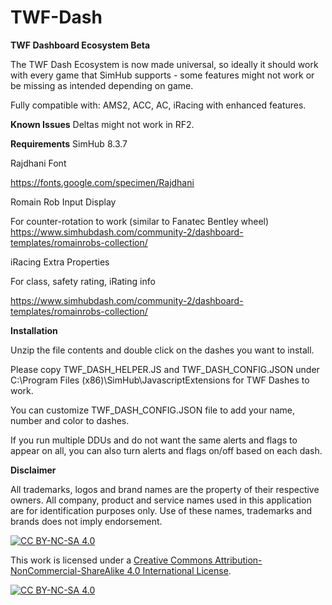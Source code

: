 # TWF-Dash
**TWF Dashboard Ecosystem Beta**

The TWF Dash Ecosystem is now made universal, so ideally it should work with every game that SimHub supports - some features might not work or be missing as intended depending on game.

Fully compatible with: AMS2, ACC, AC, iRacing with enhanced features.

**Known Issues**
Deltas might not work in RF2.

**Requirements**
SimHub 8.3.7

Rajdhani Font

https://fonts.google.com/specimen/Rajdhani

Romain Rob Input Display

For counter-rotation to work (similar to Fanatec Bentley wheel)\
https://www.simhubdash.com/community-2/dashboard-templates/romainrobs-collection/

iRacing Extra Properties

For class, safety rating, iRating info

https://www.simhubdash.com/community-2/dashboard-templates/romainrobs-collection/

**Installation**

Unzip the file contents and double click on the dashes you want to install.


Please copy TWF_DASH_HELPER.JS and TWF_DASH_CONFIG.JSON under C:\Program Files (x86)\SimHub\JavascriptExtensions for TWF Dashes to work.


You can customize TWF_DASH_CONFIG.JSON file to add your name, number and color to dashes.


If you run multiple DDUs and do not want the same alerts and flags to appear on all, you can also turn alerts and flags on/off based on each dash.


**Disclaimer**

All trademarks, logos and brand names are the property of their respective owners. All company, product and service names used in this application are for identification purposes only. Use of these names, trademarks and brands does not imply endorsement.

[![CC BY-NC-SA 4.0][cc-by-nc-sa-shield]][cc-by-nc-sa]

This work is licensed under a
[Creative Commons Attribution-NonCommercial-ShareAlike 4.0 International License][cc-by-nc-sa].

[![CC BY-NC-SA 4.0][cc-by-nc-sa-image]][cc-by-nc-sa]

[cc-by-nc-sa]: http://creativecommons.org/licenses/by-nc-sa/4.0/
[cc-by-nc-sa-image]: https://licensebuttons.net/l/by-nc-sa/4.0/88x31.png
[cc-by-nc-sa-shield]: https://img.shields.io/badge/License-CC%20BY--NC--SA%204.0-lightgrey.svg

